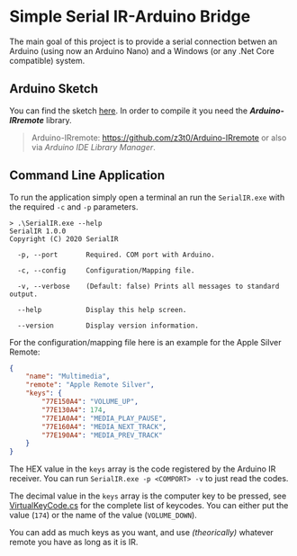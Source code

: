 # Simple Serial IR-Arduino Bridge
The main goal of this project is to provide a serial connection betwen an Arduino (using now an Arduino Nano) and a Windows (or any .Net Core compatible) system.

## Arduino Sketch
You can find the sketch [here](SerialIR.ino). In order to compile it you need the __*Arduino-IRremote*__ library.

 >Arduino-IRremote: https://github.com/z3t0/Arduino-IRremote or also via _Arduino IDE Library Manager_.

## Command Line Application
To run the application simply open a terminal an run the `SerialIR.exe` with the required `-c` and `-p` parameters.
```
> .\SerialIR.exe --help
SerialIR 1.0.0
Copyright (C) 2020 SerialIR

  -p, --port       Required. COM port with Arduino.

  -c, --config     Configuration/Mapping file.

  -v, --verbose    (Default: false) Prints all messages to standard output.

  --help           Display this help screen.

  --version        Display version information.

```

For the configuration/mapping file here is an example for the Apple Silver Remote:
```json
{
	"name": "Multimedia",
	"remote": "Apple Remote Silver",
	"keys": {
		"77E150A4": "VOLUME_UP",
		"77E130A4": 174,
		"77E1A0A4": "MEDIA_PLAY_PAUSE",
		"77E160A4": "MEDIA_NEXT_TRACK",
		"77E190A4": "MEDIA_PREV_TRACK"
	}
}
```

The HEX value in the `keys` array is the code registered by the Arduino IR receiver. You can run `SerialIR.exe -p <COMPORT> -v` to just read the codes.

The decimal value in the `keys` array is the computer key to be pressed, see [VirtualKeyCode.cs](VirtualKeyCode.cs) for the complete list of keycodes. You can either put the value (`174`) or the name of the value (`VOLUME_DOWN`).

You can add as much keys as you want, and use _(theorically)_ whatever remote you have as long as it is IR. 